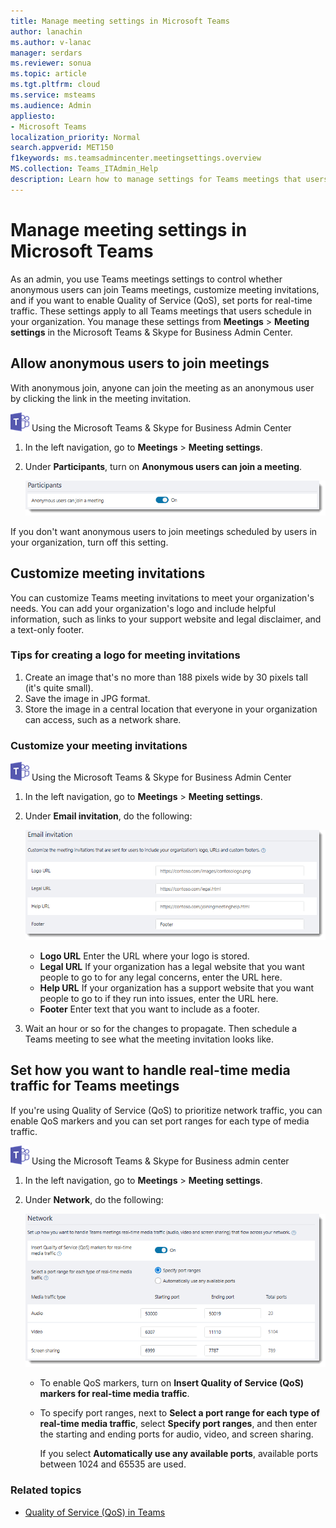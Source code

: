 ```yaml
---
title: Manage meeting settings in Microsoft Teams
author: lanachin
ms.author: v-lanac
manager: serdars
ms.reviewer: sonua
ms.topic: article
ms.tgt.pltfrm: cloud
ms.service: msteams
ms.audience: Admin
appliesto: 
- Microsoft Teams
localization_priority: Normal
search.appverid: MET150
f1keywords: ms.teamsadmincenter.meetingsettings.overview
MS.collection: Teams_ITAdmin_Help
description: Learn how to manage settings for Teams meetings that users schedule in your organization. 
---
```


# Manage meeting settings in Microsoft Teams

As an admin, you use Teams meetings settings to control whether anonymous users can join Teams meetings, customize meeting invitations, and if you want to enable Quality of Service (QoS), set ports for real-time traffic. These settings apply to all Teams meetings that users schedule in your organization. You manage these settings from **Meetings** > **Meeting settings** in the Microsoft Teams & Skype for Business Admin Center. 

## Allow anonymous users to join meetings

With anonymous join, anyone can join the meeting as an anonymous user by clicking the link in the meeting invitation. 

![teams-logo-30x30.png](media/teams-logo-30x30.png) Using the Microsoft Teams & Skype for Business Admin Center
1. In the left navigation, go to **Meetings** > **Meeting settings**. 
2. Under **Participants**, turn on **Anonymous users can join a meeting**. 

    ![meeting-settings-participants.png](media/meeting-settings-participants.png "Screen shot of participants settings for Teams meetings in the Microsoft Teams & Skype for Business Admin Center")

If you don't want anonymous users to join meetings scheduled by users in your organization, turn off this setting. 
## Customize meeting invitations

You can customize Teams meeting invitations to meet your organization's needs. You can add your organization's logo and include helpful information, such as links to your support website and legal disclaimer, and a text-only footer. 

### Tips for creating a logo for meeting invitations  

1. Create an image that's no more than 188 pixels wide by 30 pixels tall (it's quite small). 
2. Save the image in JPG format. 
3. Store the image in a central location that everyone in your organization can access, such as a network share. 

### Customize your meeting invitations

![teams-logo-30x30.png](media/teams-logo-30x30.png) Using the Microsoft Teams & Skype for Business Admin Center

1. In the left navigation, go to **Meetings** > **Meeting settings**.
2. Under **Email invitation**, do the following: 

    ![meeting-settings-invitation.png](media/meeting-settings-invitation.png "Screen shot of the meeting invitation settings that you can customize for Teams meetings") 

    - **Logo URL** Enter the URL where your logo is stored. 
    - **Legal URL** If your organization has a legal website that you want people to go to for any legal concerns, enter the URL here. 
    - **Help URL** If your organization has a support website that you want people to go to if they run into issues, enter the URL here.
    - **Footer** Enter text that you want to include as a footer. 
3. Wait an hour or so for the changes to propagate. Then schedule a Teams meeting to see what the meeting invitation looks like.  

## Set how you want to handle real-time media traffic for Teams meetings
If you're using Quality of Service (QoS) to prioritize network traffic, you can enable QoS markers and you can set port ranges for each type of media traffic. 

 ![teams-logo-30x30.png](media/teams-logo-30x30.png) Using the Microsoft Teams & Skype for Business admin center

1. In the left navigation, go to **Meetings** > **Meeting settings**. 
2. Under **Network**, do the following:

    ![meeting-settings-network.png](media/meeting-settings-network.png "Screen shot of the network settings for Teams meetings in the Microsoft Teams & Skype for Business Admin Center")

    - To enable QoS markers, turn on **Insert Quality of Service (QoS) markers for real-time media traffic**.
    - To specify port ranges, next to **Select a port range for each type of real-time media traffic**, select  **Specify port ranges**, and then enter the starting and ending ports for audio, video, and screen sharing. 
    
        If you select **Automatically use any available ports**, available ports between 1024 and 65535 are used. 

 ### Related topics
- [Quality of Service (QoS) in Teams](qos-in-teams.md)

